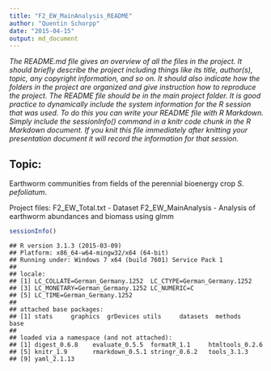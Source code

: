 ```yaml
---
title: "F2_EW_MainAnalysis_README"
author: "Quentin Schorpp"
date: "2015-04-15"
output: md_document
---
```


*The README.md file gives an overview of all the files in the project. It should briefly describe the project including things like its title, author(s), topic, any copyright information, and so on. It should also indicate how the folders in the project are organized and give instruction how to reproduce the project. The README file should be in the main project folder. It is good practice to dynamically include the system information for the R session that was used. To do this you can write your README file with R Markdown. Simply include the sessionInfo() command in a knitr code chunk in the R Markdown document. If you knit this file immediately after knitting your presentation document it will record the information for that session.*

## Topic: 
Earthworm communities from fields of the perennial bioenergy crop *S. pefoliatum*.

Project files:
F2_EW_Total.txt - Dataset
F2_EW_MainAnalysis - Analysis of earthworm abundances and biomass using glmm


```r
sessionInfo()
```

```
## R version 3.1.3 (2015-03-09)
## Platform: x86_64-w64-mingw32/x64 (64-bit)
## Running under: Windows 7 x64 (build 7601) Service Pack 1
## 
## locale:
## [1] LC_COLLATE=German_Germany.1252  LC_CTYPE=German_Germany.1252   
## [3] LC_MONETARY=German_Germany.1252 LC_NUMERIC=C                   
## [5] LC_TIME=German_Germany.1252    
## 
## attached base packages:
## [1] stats     graphics  grDevices utils     datasets  methods   base     
## 
## loaded via a namespace (and not attached):
## [1] digest_0.6.8    evaluate_0.5.5  formatR_1.1     htmltools_0.2.6
## [5] knitr_1.9       rmarkdown_0.5.1 stringr_0.6.2   tools_3.1.3    
## [9] yaml_2.1.13
```
